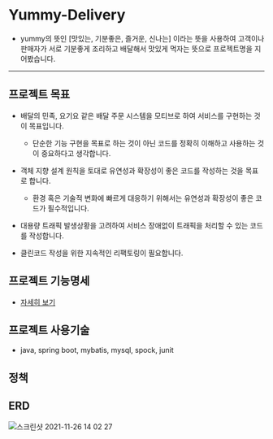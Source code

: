 # Yummy-Delivery
- yummy의 뜻인 [맛있는, 기분좋은, 즐거운, 신나는] 이라는 뜻을 사용하여 고객이나 판매자가 서로 기분좋게 조리하고 배달해서 맛있게 먹자는 뜻으로 프로젝트명을 지어봤습니다.
---
프로젝트 목표
---
- 배달의 민족, 요기요 같은 배달 주문 시스템을 모티브로 하여 서비스를 구현하는 것이 목표입니다.
  - 단순한 기능 구현을 목표로 하는 것이 아닌 코드를 정확히 이해하고 사용하는 것이 중요하다고 생각합니다.

- 객체 지향 설계 원칙을 토대로 유연성과 확장성이 좋은 코드를 작성하는 것을 목표로 합니다.
  - 환경 혹은 기술적 변화에 빠르게 대응하기 위해서는 유연성과 확장성이 좋은 코드가 필수적입니다.

- 대용량 트래픽 발생상황을 고려하여 서비스 장애없이 트래픽을 처리할 수 있는 코드를 작성합니다.

- 클린코드 작성을 위한 지속적인 리팩토링이 필요합니다.

프로젝트 기능명세
---
- [자세히 보기](https://github.com/f-lab-edu/Yummy-Delivery/wiki/%ED%94%84%EB%A1%9C%EC%A0%9D%ED%8A%B8-%EA%B8%B0%EB%8A%A5%EB%AA%85%EC%84%B8)

프로젝트 사용기술
---
- java, spring boot, mybatis, mysql, spock, junit

정책
---


ERD
---
![스크린샷 2021-11-26 14 02 27](https://user-images.githubusercontent.com/83687214/143529538-1c76db85-4d15-412f-9f0f-d60aa734f824.png)
